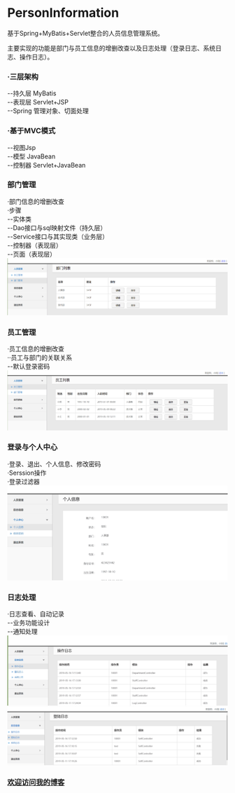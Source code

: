 # PersonInformation
基于Spring+MyBatis+Servlet整合的人员信息管理系统。

主要实现的功能是部门与员工信息的增删改查以及日志处理（登录日志、系统日志、操作日志）。<br>


### ·三层架构<br>
--持久层 MyBatis<br>
--表现层 Servlet+JSP<br>
--Spring 管理对象、切面处理<br>

### ·基于MVC模式<br>
--视图Jsp<br>
--模型 JavaBean<br>
--控制器 Servlet+JavaBean<br>

### 部门管理<br>
·部门信息的增删改查<br>
·步骤<br>
--实体类<br>
--Dao接口与sql映射文件（持久层）<br>
--Service接口与其实现类（业务层）<br>
--控制器（表现层）<br>
--页面（表现层）<br>
![image](https://github.com/striverlzy/PersonInformation/blob/master/2.png)<br>

### 员工管理<br>
·员工信息的增删改查<br>
··员工与部门的关联关系<br>
--默认登录密码<br>
![image](https://github.com/striverlzy/PersonInformation/blob/master/1.png)<br>

### 登录与个人中心<br>
·登录、退出、个人信息、修改密码<br>
·Serssion操作<br>
·登录过滤器<br>
![image](https://github.com/striverlzy/PersonInformation/blob/master/5.png)<br>

### 日志处理<br>
·日志查看、自动记录<br>
--业务功能设计<br>
--通知处理<br>
![image](https://github.com/striverlzy/PersonInformation/blob/master/3.png)<br>
![image](https://github.com/striverlzy/PersonInformation/blob/master/4.png)<br>

### [欢迎访问我的博客](https://blog.csdn.net/qq_41937388)


